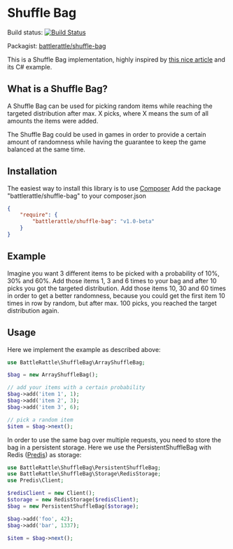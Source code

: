 Shuffle Bag
===========

Build status: [![Build Status](https://travis-ci.org/BattleRattle/shuffle-bag.png?branch=master)](https://travis-ci.org/BattleRattle/shuffle-bag)

Packagist: [battlerattle/shuffle-bag](https://packagist.org/packages/battlerattle/shuffle-bag)

This is a Shuffle Bag implementation, highly inspired by [this nice article](http://gamedev.tutsplus.com/tutorials/implementation/shuffle-bags-making-random-feel-more-random/) and its C# example.

What is a Shuffle Bag?
----------------------

A Shuffle Bag can be used for picking random items while reaching the targeted distribution after max. X picks, where X means the sum of all amounts the items were added.

The Shuffle Bag could be used in games in order to provide a certain amount of randomness while having the guarantee to keep the game balanced at the same time.

Installation
------------

The easiest way to install this library is to use [Composer](http://getcomposer.org/)
Add the package "battlerattle/shuffle-bag" to your composer.json

```json
{
    "require": {
        "battlerattle/shuffle-bag": "v1.0-beta"
    }
}
```

Example
-------

Imagine you want 3 different items to be picked with a probability of 10%, 30% and 60%. Add those items 1, 3 and 6 times to your bag and after 10 picks you got the targeted distribution.
Add those items 10, 30 and 60 times in order to get a better randomness, because you could get the first item 10 times in row by random, but after max. 100 picks, you reached the target distribution again.

Usage
-----

Here we implement the example as described above:

```php
use BattleRattle\ShuffleBag\ArrayShuffleBag;

$bag = new ArrayShuffleBag();

// add your items with a certain probability
$bag->add('item 1', 1);
$bag->add('item 2', 3);
$bag->add('item 3', 6);

// pick a random item
$item = $bag->next();
```

In order to use the same bag over multiple requests, you need to store the bag in a persistent storage.
Here we use the PersistentShuffleBag with Redis ([Predis](https://github.com/nrk/predis)) as storage:

```php
use BattleRattle\ShuffleBag\PersistentShuffleBag;
use BattleRattle\ShuffleBag\Storage\RedisStorage;
use Predis\Client;

$redisClient = new Client();
$storage = new RedisStorage($redisClient);
$bag = new PersistentShuffleBag($storage);

$bag->add('foo', 42);
$bag->add('bar', 1337);

$item = $bag->next();
```